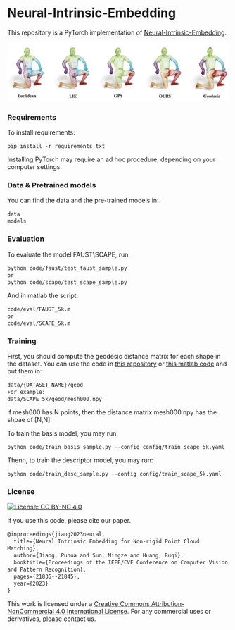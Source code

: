 # Neural-Intrinsic-Embedding

This repository is a PyTorch implementation of [Neural-Intrinsic-Embedding](https://openaccess.thecvf.com/content/CVPR2023/papers/Jiang_Neural_Intrinsic_Embedding_for_Non-Rigid_Point_Cloud_Matching_CVPR_2023_paper.pdf).

![teaser](img/teaser.png)



### Requirements

To install requirements:

```setup
pip install -r requirements.txt
```
Installing PyTorch may require an ad hoc procedure, depending on your computer settings.

### Data & Pretrained models
You can find the data and the pre-trained models in:
```
data
models
```


### Evaluation

To evaluate the model  FAUST\SCAPE, run:

```eval
python code/faust/test_faust_sample.py
or
python code/scape/test_scape_sample.py
```
And in matlab the script:
```eval
code/eval/FAUST_5k.m
or 
code/eval/SCAPE_5k.m
```

### Training

First, you should compute the geodesic distance matrix for each shape in the dataset. You can use the code in [this repository](https://github.com/nmwsharp/potpourri3d?tab=readme-ov-file#mesh-geodesic-paths) or [this matlab code](https://cloud.tsinghua.edu.cn/f/cab52a220f1049d0b7fa/?dl=1) and put them in:

```
data/{DATASET_NAME}/geod
For example:
data/SCAPE_5k/geod/mesh000.npy  
```
if mesh000 has N points, then the distance matrix mesh000.npy has the shpae of [N,N].


To train the basis model, you may run:
```
python code/train_basis_sample.py --config config/train_scape_5k.yaml
```


Thenn, to train the descriptor model, you may run:
```
python code/train_desc_sample.py --config config/train_scape_5k.yaml 
```






### License
[![License: CC BY-NC 4.0](https://img.shields.io/badge/License-CC%20BY--NC%204.0-lightgrey.svg)](https://creativecommons.org/licenses/by-nc/4.0/)

If you use this code, please cite our paper.

```
@inproceedings{jiang2023neural,
  title={Neural Intrinsic Embedding for Non-rigid Point Cloud Matching},
  author={Jiang, Puhua and Sun, Mingze and Huang, Ruqi},
  booktitle={Proceedings of the IEEE/CVF Conference on Computer Vision and Pattern Recognition},
  pages={21835--21845},
  year={2023}
}
```

This work is licensed under a [Creative Commons Attribution-NonCommercial 4.0 International License](http://creativecommons.org/licenses/by-nc/4.0/). 
For any commercial uses or derivatives, please contact us.
